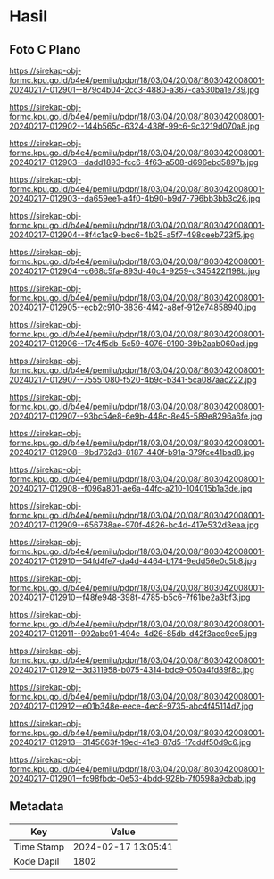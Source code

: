 # Hasil

## Foto C Plano

https://sirekap-obj-formc.kpu.go.id/b4e4/pemilu/pdpr/18/03/04/20/08/1803042008001-20240217-012901--879c4b04-2cc3-4880-a367-ca530ba1e739.jpg

https://sirekap-obj-formc.kpu.go.id/b4e4/pemilu/pdpr/18/03/04/20/08/1803042008001-20240217-012902--144b565c-6324-438f-99c6-9c3219d070a8.jpg

https://sirekap-obj-formc.kpu.go.id/b4e4/pemilu/pdpr/18/03/04/20/08/1803042008001-20240217-012903--dadd1893-fcc6-4f63-a508-d696ebd5897b.jpg

https://sirekap-obj-formc.kpu.go.id/b4e4/pemilu/pdpr/18/03/04/20/08/1803042008001-20240217-012903--da659ee1-a4f0-4b90-b9d7-796bb3bb3c26.jpg

https://sirekap-obj-formc.kpu.go.id/b4e4/pemilu/pdpr/18/03/04/20/08/1803042008001-20240217-012904--8f4c1ac9-bec6-4b25-a5f7-498ceeb723f5.jpg

https://sirekap-obj-formc.kpu.go.id/b4e4/pemilu/pdpr/18/03/04/20/08/1803042008001-20240217-012904--c668c5fa-893d-40c4-9259-c345422f198b.jpg

https://sirekap-obj-formc.kpu.go.id/b4e4/pemilu/pdpr/18/03/04/20/08/1803042008001-20240217-012905--ecb2c910-3836-4f42-a8ef-912e74858940.jpg

https://sirekap-obj-formc.kpu.go.id/b4e4/pemilu/pdpr/18/03/04/20/08/1803042008001-20240217-012906--17e4f5db-5c59-4076-9190-39b2aab060ad.jpg

https://sirekap-obj-formc.kpu.go.id/b4e4/pemilu/pdpr/18/03/04/20/08/1803042008001-20240217-012907--75551080-f520-4b9c-b341-5ca087aac222.jpg

https://sirekap-obj-formc.kpu.go.id/b4e4/pemilu/pdpr/18/03/04/20/08/1803042008001-20240217-012907--93bc54e8-6e9b-448c-8e45-589e8296a6fe.jpg

https://sirekap-obj-formc.kpu.go.id/b4e4/pemilu/pdpr/18/03/04/20/08/1803042008001-20240217-012908--9bd762d3-8187-440f-b91a-379fce41bad8.jpg

https://sirekap-obj-formc.kpu.go.id/b4e4/pemilu/pdpr/18/03/04/20/08/1803042008001-20240217-012908--f096a801-ae6a-44fc-a210-104015b1a3de.jpg

https://sirekap-obj-formc.kpu.go.id/b4e4/pemilu/pdpr/18/03/04/20/08/1803042008001-20240217-012909--656788ae-970f-4826-bc4d-417e532d3eaa.jpg

https://sirekap-obj-formc.kpu.go.id/b4e4/pemilu/pdpr/18/03/04/20/08/1803042008001-20240217-012910--54fd4fe7-da4d-4464-b174-9edd56e0c5b8.jpg

https://sirekap-obj-formc.kpu.go.id/b4e4/pemilu/pdpr/18/03/04/20/08/1803042008001-20240217-012910--f48fe948-398f-4785-b5c6-7f61be2a3bf3.jpg

https://sirekap-obj-formc.kpu.go.id/b4e4/pemilu/pdpr/18/03/04/20/08/1803042008001-20240217-012911--992abc91-494e-4d26-85db-d42f3aec9ee5.jpg

https://sirekap-obj-formc.kpu.go.id/b4e4/pemilu/pdpr/18/03/04/20/08/1803042008001-20240217-012912--3d311958-b075-4314-bdc9-050a4fd89f8c.jpg

https://sirekap-obj-formc.kpu.go.id/b4e4/pemilu/pdpr/18/03/04/20/08/1803042008001-20240217-012912--e01b348e-eece-4ec8-9735-abc4f45114d7.jpg

https://sirekap-obj-formc.kpu.go.id/b4e4/pemilu/pdpr/18/03/04/20/08/1803042008001-20240217-012913--3145663f-19ed-41e3-87d5-17cddf50d9c6.jpg

https://sirekap-obj-formc.kpu.go.id/b4e4/pemilu/pdpr/18/03/04/20/08/1803042008001-20240217-012901--fc98fbdc-0e53-4bdd-928b-7f0598a9cbab.jpg


## Metadata

| Key        | Value               |
| ---------- | ------------------- |
| Time Stamp | 2024-02-17 13:05:41 |
| Kode Dapil | 1802                |



